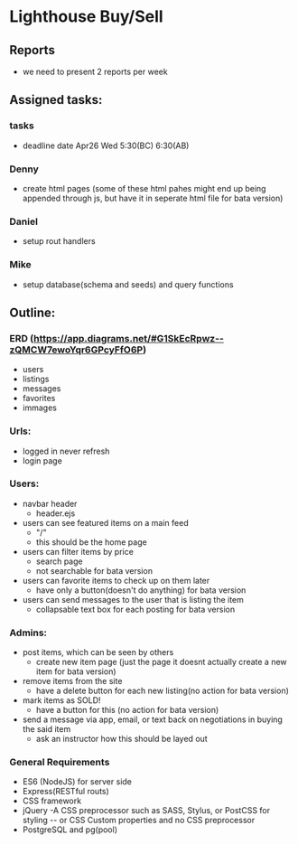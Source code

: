 # Lighthouse Buy/Sell

## Reports
 - we need to present 2 reports per week

## Assigned tasks:
### tasks
- deadline date Apr26 Wed 5:30(BC) 6:30(AB)

### Denny
- create html pages (some of these html pahes might end up being appended through js, but have it in seperate html file for bata version)
### Daniel
- setup rout handlers

### Mike
- setup database(schema and seeds) and query functions

## Outline:

### ERD (https://app.diagrams.net/#G1SkEcRpwz--zQMCW7ewoYqr6GPcyFfO6P)
- users
- listings
- messages
- favorites
- immages

### Urls:
- logged in never refresh
- login page

### Users:
- navbar header 
    - header.ejs
- users can see featured items on a main feed 
    - "/"
    - this should be the home page 
- users can filter items by price
    - search page
    - not searchable for bata version
- users can favorite items to check up on them later
    - have only a button(doesn't do anything) for bata version 
- users can send messages to the user that is listing the item
    - collapsable text box for each posting for bata version

### Admins:
- post items, which can be seen by others
    - create new item page (just the page it doesnt actually create a new item for bata version)
- remove items from the site
    - have a delete button for each new listing(no action for bata version)
- mark items as SOLD!
    - have a button for this (no action for bata version)
- send a message via app, email, or text back on negotiations in buying the said item
    - ask an instructor how this should be layed out

### General Requirements
- ES6 (NodeJS) for server side
- Express(RESTful routs)
- CSS framework
- jQuery
-A CSS preprocessor such as SASS, Stylus, or PostCSS for styling -- or CSS Custom properties and no CSS preprocessor
- PostgreSQL and pg(pool)
